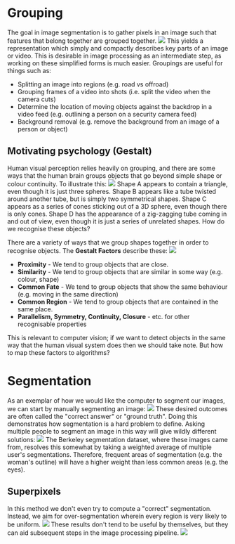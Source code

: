 # Grouping
The goal in image segmentation is to gather pixels in an image such that features that belong together are grouped together.
![](Pasted%20image%2020240213131518.png)
This yields a representation which simply and compactly describes key parts of an image or video. This is desirable in image processing as an intermediate step, as working on these simplified forms is much easier.
Groupings are useful for things such as:
- Splitting an image into regions (e.g. road vs offroad)
- Grouping frames of a video into shots (i.e. split the video when the camera cuts)
- Determine the location of moving objects against the backdrop in a video feed (e.g. outlining a person on a security camera feed)
- Background removal (e.g. remove the background from an image of a person or object)

## Motivating psychology (Gestalt)
Human visual perception relies heavily on grouping, and there are some ways that the human brain groups objects that go beyond simple shape or colour continuity. To illustrate this:
![](Pasted%20image%2020240213133525.png)
Shape A appears to contain a triangle, even though it is just three spheres. Shape B appears like a tube twisted around another tube, but is simply two symmetrical shapes. Shape C appears as a series of cones sticking out of a 3D sphere, even though there is only cones. Shape D has the appearance of a zig-zagging tube coming in and out of view, even though it is just a series of unrelated shapes. How do we recognise these objects?

There are a variety of ways that we group shapes together in order to recognise objects.
The **Gestalt Factors** describe these:
![](Pasted%20image%2020240213133919.png)
- **Proximity** - We tend to group objects that are close.
- **Similarity** - We tend to group objects that are similar in some way (e.g. colour, shape)
- **Common Fate** - We tend to group objects that show the same behaviour (e.g. moving in the same direction)
- **Common Region** - We tend to group objects that are contained in the same place.
- **Parallelism, Symmetry, Continuity, Closure** - etc. for other recognisable properties

This is relevant to computer vision; if we want to detect objects in the same way that the human visual system does then we should take note. But how to map these factors to algorithms?

# Segmentation
As an exemplar of how we would like the computer to segment our images, we can start by manually segmenting an image:
![](Pasted%20image%2020240213135258.png)
These desired outcomes are often called the "correct answer" or "ground truth".
Doing this demonstrates how segmentation is a hard problem to define. Asking multiple people to segment an image in this way will give wildly different solutions:
![](Pasted%20image%2020240213135606.png)
The Berkeley segmentation dataset, where these images came from, resolves this somewhat by taking a weighted average of multiple user's segmentations. Therefore, frequent areas of segmentation (e.g. the woman's outline) will have a higher weight than less common areas (e.g. the eyes).
## Superpixels
In this method we don't even try to compute a "correct" segmentation. Instead, we aim for over-segmentation wherein every region is very likely to be uniform.
![](Pasted%20image%2020240213140417.png)
These results don't tend to be useful by themselves, but they can aid subsequent steps in the image processing pipeline.
![](Pasted%20image%2020240213140703.png)
